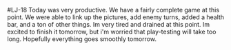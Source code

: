 #LJ-18
Today was very productive. We have a fairly complete game at this point. We were able to link up the pictures, add enemy turns, added a health bar, and a ton of other things. Im very tired and drained at this point. Im excited to finish it tomorrow, but i'm worried that play-testing will take too long. Hopefully everything goes smoothly tomorrow. 
